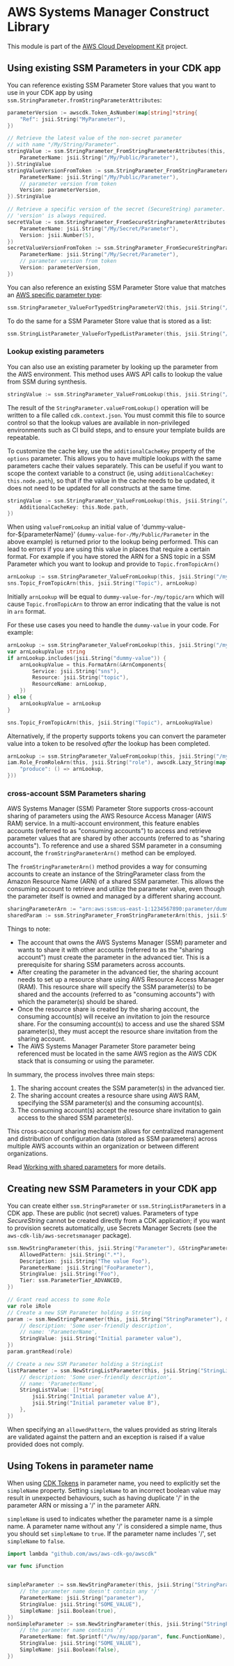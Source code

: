 # AWS Systems Manager Construct Library

This module is part of the [AWS Cloud Development Kit](https://github.com/aws/aws-cdk) project.

## Using existing SSM Parameters in your CDK app

You can reference existing SSM Parameter Store values that you want to use in
your CDK app by using `ssm.StringParameter.fromStringParameterAttributes`:

```go
parameterVersion := awscdk.Token_AsNumber(map[string]*string{
	"Ref": jsii.String("MyParameter"),
})

// Retrieve the latest value of the non-secret parameter
// with name "/My/String/Parameter".
stringValue := ssm.StringParameter_FromStringParameterAttributes(this, jsii.String("MyValue"), &StringParameterAttributes{
	ParameterName: jsii.String("/My/Public/Parameter"),
}).StringValue
stringValueVersionFromToken := ssm.StringParameter_FromStringParameterAttributes(this, jsii.String("MyValueVersionFromToken"), &StringParameterAttributes{
	ParameterName: jsii.String("/My/Public/Parameter"),
	// parameter version from token
	Version: parameterVersion,
}).StringValue

// Retrieve a specific version of the secret (SecureString) parameter.
// 'version' is always required.
secretValue := ssm.StringParameter_FromSecureStringParameterAttributes(this, jsii.String("MySecureValue"), &SecureStringParameterAttributes{
	ParameterName: jsii.String("/My/Secret/Parameter"),
	Version: jsii.Number(5),
})
secretValueVersionFromToken := ssm.StringParameter_FromSecureStringParameterAttributes(this, jsii.String("MySecureValueVersionFromToken"), &SecureStringParameterAttributes{
	ParameterName: jsii.String("/My/Secret/Parameter"),
	// parameter version from token
	Version: parameterVersion,
})
```

You can also reference an existing SSM Parameter Store value that matches an
[AWS specific parameter type](https://docs.aws.amazon.com/AWSCloudFormation/latest/UserGuide/parameters-section-structure.html#aws-specific-parameter-types):

```go
ssm.StringParameter_ValueForTypedStringParameterV2(this, jsii.String("/My/Public/Parameter"), ssm.ParameterValueType_AWS_EC2_IMAGE_ID)
```

To do the same for a SSM Parameter Store value that is stored as a list:

```go
ssm.StringListParameter_ValueForTypedListParameter(this, jsii.String("/My/Public/Parameter"), ssm.ParameterValueType_AWS_EC2_IMAGE_ID)
```

### Lookup existing parameters

You can also use an existing parameter by looking up the parameter from the AWS environment.
This method uses AWS API calls to lookup the value from SSM during synthesis.

```go
stringValue := ssm.StringParameter_ValueFromLookup(this, jsii.String("/My/Public/Parameter"))
```

The result of the `StringParameter.valueFromLookup()` operation will be written to a file
called `cdk.context.json`. You must commit this file to source control so
that the lookup values are available in non-privileged environments such
as CI build steps, and to ensure your template builds are repeatable.

To customize the cache key, use the `additionalCacheKey` property of the `options` parameter.
This allows you to have multiple lookups with the same parameters
cache their values separately. This can be useful if you want to
scope the context variable to a construct (ie, using `additionalCacheKey: this.node.path`),
so that if the value in the cache needs to be updated, it does not need to be updated
for all constructs at the same time.

```go
stringValue := ssm.StringParameter_ValueFromLookup(this, jsii.String("/My/Public/Parameter"), undefined, &StringParameterLookupOptions{
	AdditionalCacheKey: this.Node.path,
})
```

When using `valueFromLookup` an initial value of 'dummy-value-for-${parameterName}'
(`dummy-value-for-/My/Public/Parameter` in the above example)
is returned prior to the lookup being performed. This can lead to errors if you are using this
value in places that require a certain format. For example if you have stored the ARN for a SNS
topic in a SSM Parameter which you want to lookup and provide to `Topic.fromTopicArn()`

```go
arnLookup := ssm.StringParameter_ValueFromLookup(this, jsii.String("/my/topic/arn"))
sns.Topic_FromTopicArn(this, jsii.String("Topic"), arnLookup)
```

Initially `arnLookup` will be equal to `dummy-value-for-/my/topic/arn` which will cause
`Topic.fromTopicArn` to throw an error indicating that the value is not in `arn` format.

For these use cases you need to handle the `dummy-value` in your code. For example:

```go
arnLookup := ssm.StringParameter_ValueFromLookup(this, jsii.String("/my/topic/arn"))
var arnLookupValue string
if arnLookup.includes(jsii.String("dummy-value")) {
	arnLookupValue = this.FormatArn(&ArnComponents{
		Service: jsii.String("sns"),
		Resource: jsii.String("topic"),
		ResourceName: arnLookup,
	})
} else {
	arnLookupValue = arnLookup
}

sns.Topic_FromTopicArn(this, jsii.String("Topic"), arnLookupValue)
```

Alternatively, if the property supports tokens you can convert the parameter value into a token
to be resolved *after* the lookup has been completed.

```go
arnLookup := ssm.StringParameter_ValueFromLookup(this, jsii.String("/my/role/arn"))
iam.Role_FromRoleArn(this, jsii.String("role"), awscdk.Lazy_String(map[string]produce{
	"produce": () => arnLookup,
}))
```

### cross-account SSM Parameters sharing

AWS Systems Manager (SSM) Parameter Store supports cross-account sharing of parameters using the AWS Resource Access Manager (AWS RAM)
service. In a multi-account environment, this feature enables accounts (referred to as "consuming accounts") to access and retrieve
parameter values that are shared by other accounts (referred to as "sharing accounts"). To reference and use a shared SSM parameter
in a consuming account, the `fromStringParameterArn()` method can be employed.

The `fromStringParameterArn()` method provides a way for consuming accounts to create an instance of the StringParameter
class from the Amazon Resource Name (ARN) of a shared SSM parameter. This allows the consuming account to retrieve and utilize the
parameter value, even though the parameter itself is owned and managed by a different sharing account.

```go
sharingParameterArn := "arn:aws:ssm:us-east-1:1234567890:parameter/dummyName"
sharedParam := ssm.StringParameter_FromStringParameterArn(this, jsii.String("SharedParam"), sharingParameterArn)
```

Things to note:

* The account that owns the AWS Systems Manager (SSM) parameter and wants to share it with other accounts (referred to as the "sharing account") must create the parameter in the advanced tier. This is a prerequisite for sharing SSM parameters across accounts.
* After creating the parameter in the advanced tier, the sharing account needs to set up a resource share using AWS Resource Access Manager (RAM). This resource share will specify the SSM parameter(s) to be shared and the accounts (referred to as "consuming accounts") with which the parameter(s) should be shared.
* Once the resource share is created by the sharing account, the consuming account(s) will receive an invitation to join the resource share. For the consuming account(s) to access and use the shared SSM parameter(s), they must accept the resource share invitation from the sharing account.
* The AWS Systems Manager Parameter Store parameter being referenced must be located in the same AWS region as the AWS CDK stack that is consuming or using the parameter.

In summary, the process involves three main steps:

1. The sharing account creates the SSM parameter(s) in the advanced tier.
2. The sharing account creates a resource share using AWS RAM, specifying the SSM parameter(s) and the consuming account(s).
3. The consuming account(s) accept the resource share invitation to gain access to the shared SSM parameter(s).

This cross-account sharing mechanism allows for centralized management and distribution of configuration data (stored as SSM parameters) across multiple AWS accounts within an organization or between different organizations.

Read [Working with shared parameters](https://docs.aws.amazon.com/systems-manager/latest/userguide/parameter-store-shared-parameters.html) for more details.

## Creating new SSM Parameters in your CDK app

You can create either `ssm.StringParameter` or `ssm.StringListParameter`s in
a CDK app. These are public (not secret) values. Parameters of type
*SecureString* cannot be created directly from a CDK application; if you want
to provision secrets automatically, use Secrets Manager Secrets (see the
`aws-cdk-lib/aws-secretsmanager` package).

```go
ssm.NewStringParameter(this, jsii.String("Parameter"), &StringParameterProps{
	AllowedPattern: jsii.String(".*"),
	Description: jsii.String("The value Foo"),
	ParameterName: jsii.String("FooParameter"),
	StringValue: jsii.String("Foo"),
	Tier: ssm.ParameterTier_ADVANCED,
})
```

```go
// Grant read access to some Role
var role iRole
// Create a new SSM Parameter holding a String
param := ssm.NewStringParameter(this, jsii.String("StringParameter"), &StringParameterProps{
	// description: 'Some user-friendly description',
	// name: 'ParameterName',
	StringValue: jsii.String("Initial parameter value"),
})
param.grantRead(role)

// Create a new SSM Parameter holding a StringList
listParameter := ssm.NewStringListParameter(this, jsii.String("StringListParameter"), &StringListParameterProps{
	// description: 'Some user-friendly description',
	// name: 'ParameterName',
	StringListValue: []*string{
		jsii.String("Initial parameter value A"),
		jsii.String("Initial parameter value B"),
	},
})
```

When specifying an `allowedPattern`, the values provided as string literals
are validated against the pattern and an exception is raised if a value
provided does not comply.

## Using Tokens in parameter name

When using [CDK Tokens](https://docs.aws.amazon.com/cdk/v2/guide/tokens.html) in parameter name,
you need to explicitly set the `simpleName` property. Setting `simpleName` to an incorrect boolean
value may result in unexpected behaviours, such as having duplicate '/' in the parameter ARN
or missing a '/' in the parameter ARN.

`simpleName` is used to indicates whether the parameter name is a simple name. A parameter name
without any '/' is considered a simple name, thus you should set `simpleName` to `true`.
If the parameter name includes '/', set `simpleName` to `false`.

```go
import lambda "github.com/aws/aws-cdk-go/awscdk"

var func iFunction


simpleParameter := ssm.NewStringParameter(this, jsii.String("StringParameter"), &StringParameterProps{
	// the parameter name doesn't contain any '/'
	ParameterName: jsii.String("parameter"),
	StringValue: jsii.String("SOME_VALUE"),
	SimpleName: jsii.Boolean(true),
})
nonSimpleParameter := ssm.NewStringParameter(this, jsii.String("StringParameter"), &StringParameterProps{
	// the parameter name contains '/'
	ParameterName: fmt.Sprintf("/%v/my/app/param", func.FunctionName),
	StringValue: jsii.String("SOME_VALUE"),
	SimpleName: jsii.Boolean(false),
})
```
